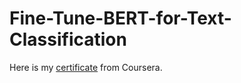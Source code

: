 # Fine-Tune-BERT-for-Text-Classification

Here is my [certificate](https://www.coursera.org/account/accomplishments/certificate/7UGWBZ84SY7V) from Coursera.
